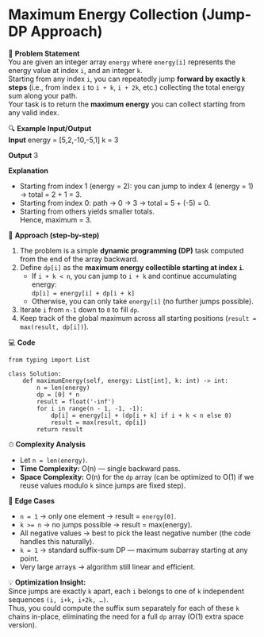 # Maximum Energy Collection (Jump-DP Approach)

📜 **Problem Statement**  
You are given an integer array `energy` where `energy[i]` represents the energy value at index `i`, and an integer `k`.  
Starting from any index `i`, you can repeatedly jump **forward by exactly `k` steps** (i.e., from index `i` to `i + k`, `i + 2k`, etc.) collecting the total energy sum along your path.  
Your task is to return the **maximum energy** you can collect starting from any valid index.

🔍 **Example Input/Output**  
**Input**
    energy = [5,2,-10,-5,1]
    k = 3

**Output**
    3

**Explanation**
- Starting from index 1 (energy = 2): you can jump to index 4 (energy = 1) → total = 2 + 1 = 3.  
- Starting from index 0: path → 0 → 3 → total = 5 + (-5) = 0.  
- Starting from others yields smaller totals.  
Hence, maximum = 3.

🧠 **Approach (step-by-step)**  
1. The problem is a simple **dynamic programming (DP)** task computed from the end of the array backward.  
2. Define `dp[i]` as the **maximum energy collectible starting at index `i`**.  
   - If `i + k < n`, you can jump to `i + k` and continue accumulating energy:  
     `dp[i] = energy[i] + dp[i + k]`
   - Otherwise, you can only take `energy[i]` (no further jumps possible).  
3. Iterate `i` from `n-1` down to `0` to fill `dp`.  
4. Keep track of the global maximum across all starting positions (`result = max(result, dp[i])`).

💻 **Code**  

    from typing import List

    class Solution:
        def maximumEnergy(self, energy: List[int], k: int) -> int:
            n = len(energy)
            dp = [0] * n
            result = float('-inf')
            for i in range(n - 1, -1, -1):
                dp[i] = energy[i] + (dp[i + k] if i + k < n else 0)
                result = max(result, dp[i])
            return result

⏱ **Complexity Analysis**  
- Let `n = len(energy)`.  
- **Time Complexity:** O(n) — single backward pass.  
- **Space Complexity:** O(n) for the `dp` array (can be optimized to O(1) if we reuse values modulo `k` since jumps are fixed step).  

🧪 **Edge Cases**  
- `n = 1` → only one element → result = `energy[0]`.  
- `k >= n` → no jumps possible → result = max(energy).  
- All negative values → best to pick the least negative number (the code handles this naturally).  
- `k = 1` → standard suffix-sum DP — maximum subarray starting at any point.  
- Very large arrays → algorithm still linear and efficient.

💡 **Optimization Insight:**  
Since jumps are exactly `k` apart, each `i` belongs to one of `k` independent sequences `(i, i+k, i+2k, …)`.  
Thus, you could compute the suffix sum separately for each of these `k` chains in-place, eliminating the need for a full `dp` array (O(1) extra space version).
